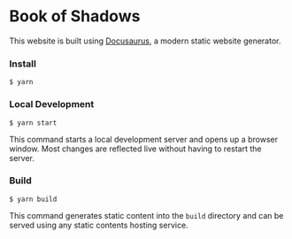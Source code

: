 # Book of Shadows

This website is built using [Docusaurus](https://docusaurus.io/), a modern static website generator.

### Install

```
$ yarn
```

### Local Development

```
$ yarn start
```

This command starts a local development server and opens up a browser window. Most changes are reflected live without having to restart the server.

### Build

```
$ yarn build
```

This command generates static content into the `build` directory and can be served using any static contents hosting service.